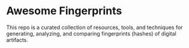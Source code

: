 # Awesome Fingerprints
This repo is a curated collection of resources,  tools, and techniques for generating, analyzing, and comparing fingerprints (hashes) of digital artifacts.

